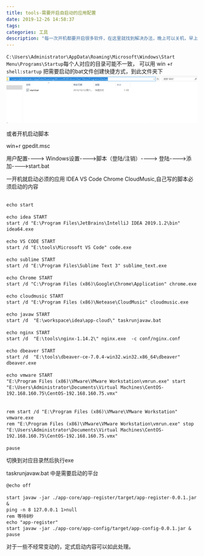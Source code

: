 ```yaml
---
title: tools-需要开启自启动的应用配置
date: 2019-12-26 14:58:37
tags:
categories: 工具
description: "每一次开机都要开启很多软件，在这里就找到解决办法，晚上可以关机，早上可以开机，然后就可以去接开水喝了，静待启动。"
---
```


`C:\Users\Administrator\AppData\Roaming\Microsoft\Windows\Start Menu\Programs\Startup`每个人对应的目录可能不一致，
可以用 win +r  `shell:startup`
把需要启动的bat文件创建快捷方式，到此文件夹下
![自启动目录](tools-需要开启自启动的应用配置/自启动目录.png)

或者开机启动脚本

win+r  gpedit.msc

用户配置----> Windows设置---->脚本（登陆/注销）----> 登陆---->添加---->start.bat

一开机就启动必须的应用 IDEA VS Code  Chrome CloudMusic,自己写的脚本必须启动的内容

```

echo start 

echo idea START
start /d "E:\Program Files\JetBrains\IntelliJ IDEA 2019.1.2\bin" idea64.exe

echo VS CODE START
start /d "E:\tools\Microsoft VS Code" code.exe

echo sublime START
start /d "E:\Program Files\Sublime Text 3" sublime_text.exe

echo Chrome START
start /d "C:\Program Files (x86)\Google\Chrome\Application" chrome.exe

echo cloudmusic START
start /d "E:\Program Files (x86)\Netease\CloudMusic" cloudmusic.exe

echo javaw START
start /d  "E:\workspace\idea\app-cloud\" taskrunjavaw.bat

echo nginx START
start /d  "E:\tools\nginx-1.14.2\" nginx.exe  -c conf/nginx.conf

echo dbeaver START
start /d  "E:\tools\dbeaver-ce-7.0.4-win32.win32.x86_64\dbeaver" dbeaver.exe

echo vmware START
"E:\Program Files (x86)\VMware\VMware Workstation\vmrun.exe" start "E:\Users\Administrator\Documents\Virtual Machines\CentOS-192.168.160.75\CentOS-192.168.160.75.vmx"


rem start /d "E:\Program Files (x86)\VMware\VMware Workstation"  vmware.exe
rem "E:\Program Files (x86)\VMware\VMware Workstation\vmrun.exe" stop "E:\Users\Administrator\Documents\Virtual Machines\CentOS-192.168.160.75\CentOS-192.168.160.75.vmx"

pause

```
切换到对应目录然后执行exe

taskrunjavaw.bat 中是需要启动的平台
```
@echo off

start javaw -jar ./app-core/app-register/target/app-register-0.0.1.jar   &
ping -n 8 127.0.0.1 1>null
rem 等待8秒
echo "app-register"
start javaw -jar ./app-core/app-config/target/app-config-0.0.1.jar &
pause  

```

对于一些不经常变动的，定式启动内容可以如此处理。
